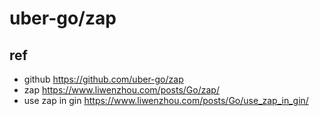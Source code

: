 # uber-go/zap

## ref

- github <https://github.com/uber-go/zap>
- zap <https://www.liwenzhou.com/posts/Go/zap/>
- use zap in gin <https://www.liwenzhou.com/posts/Go/use_zap_in_gin/>